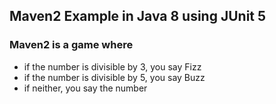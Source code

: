## Maven2 Example in Java 8 using JUnit 5

### Maven2 is a game where
- if the number is divisible by 3, you say Fizz
- if the number is divisible by 5, you say Buzz
- if neither, you say the number
